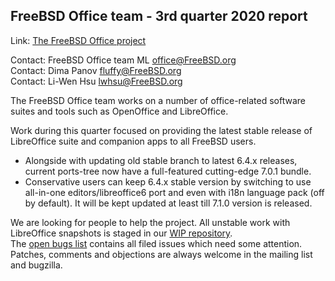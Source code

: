 ## FreeBSD Office team - 3rd quarter 2020 report ##

Link:	 [The FreeBSD Office project](https://wiki.freebsd.org/Office)  

Contact: FreeBSD Office team ML <office@FreeBSD.org>  
Contact: Dima Panov <fluffy@FreeBSD.org>  
Contact: Li-Wen Hsu <lwhsu@FreeBSD.org>  


The FreeBSD Office team works on a number of office-related software suites 
and tools such as OpenOffice and LibreOffice.  

Work during this quarter focused on providing the latest stable release of 
LibreOffice suite and companion apps to all FreeBSD users.

 * Alongside with updating old stable branch to latest 6.4.x releases, 
 current ports-tree now have a full-featured cutting-edge 7.0.1 bundle.  
 * Conservative users can keep 6.4.x stable version by switching to use 
 all-in-one editors/libreoffice6 port and even with i18n language pack (off by default). 
 It will be kept updated at least till 7.1.0 version is released.  

We are looking for people to help the project.
All unstable work with LibreOffice snapshots is staged in our [WIP repository](https://github.com/lwhsu/freebsd-ports-libreoffice).  
The [open bugs list](https://bugs.freebsd.org/bugzilla/buglist.cgi?bug_status=open&email1=office%40FreeBSD.org&emailassigned_to1=1&emailcc1=1&emailreporter1=1&emailtype1=substring&query_format=advanced&list_id=374316)
contains all filed issues which need some attention.
Patches, comments and objections are always welcome in the mailing list and bugzilla.

